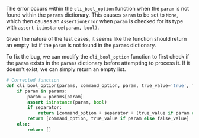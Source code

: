 The error occurs within the `cli_bool_option` function when the `param` is not found within the `params` dictionary. This causes `param` to be set to `None`, which then causes an `AssertionError` when `param` is checked for its type with `assert isinstance(param, bool)`.

Given the nature of the test cases, it seems like the function should return an empty list if the `param` is not found in the `params` dictionary.

To fix the bug, we can modify the `cli_bool_option` function to first check if the `param` exists in the `params` dictionary before attempting to process it. If it doesn't exist, we can simply return an empty list.

```python
# Corrected function
def cli_bool_option(params, command_option, param, true_value='true', false_value='false', separator=None):
    if param in params:
        param = params[param]
        assert isinstance(param, bool)
        if separator:
            return [command_option + separator + (true_value if param else false_value)]
        return [command_option, true_value if param else false_value]
    else:
        return []
```